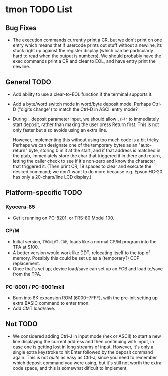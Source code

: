 tmon TODO List
==============

Bug Fixes
---------

- The execution commands currently print a CR, but we don't print on one
  entry which means that if usercode prints out stuff without a newline,
  its stuck right up against the register display (which can be
  particularly hard to read when the output is numbers). We should probably
  have the exec commands print a CR and clear to EOL, and have entry print
  the newline.


General TODO
------------

- Add ability to use a clear-to-EOL function if the terminal supports it.

- Add a byte/word switch mode in word/byte deposit mode. Perhaps Ctrl-D
  ("digits change") to match the Ctrl-D in ASCII entry mode?

- During `,` deposit parameter input, we should allow `.`/`>`/`'` to
  immediately start deposit, rather than making the user press Return
  first. This is not only faster but also avoids using an extra line.

  However, implementing this without using too much code is a bit tricky.
  Perhaps we can designate one of the temporary bytes as an "auto-return"
  byte, storing 0 in it at the start, and if that address is matched in the
  ptab, immediately store the char that triggered it in there and return,
  letting the caller check to see if it's non-zero and know the character
  that triggered it. (Then print CR, 19 spaces to clear and execute the
  desired command; we don't want to do more because e.g. Epson HC-20 has
  only a 20-chars/line LCD display.)


Platform-specific TODO
----------------------

### Kyocera-85

- Get it running on PC-8201, or TRS-80 Model 100.

### CP/M

- Initial version, `TMONLVT.COM`, loads like a normal CP/M program into the
  TPA at $100.
- A better version would work like DDT, relocating itself to the top of
  memory. Possibly this could be set up as a (temporary?) CCP replacement.
- Once that's set up, device load/save can set up an FCB and load to/save
  from the TPA.

### PC-8001 / PC-8001mkII

- Burn into 8K expansion ROM ($6000-$7FFF), with the pre-init setting up
  extra BASIC command to enter tmon.
- Add CMT load/save.


Not TODO
--------

- We considered adding Ctrl-J in input mode (hex or ASCII) to start a new
  line displaying the current address and then continuing with input, in
  case one is getting lost in long streams of input. However, it's only a
  single extra keystroke to hit Enter followed by the deposit command
  again. This is not _quite_ as easy as Ctrl-J, since you need to remember
  which deposit command you were using, but it's still not worth the extra
  code space, and this is somewhat dificult to implement.
